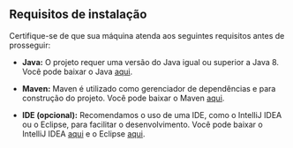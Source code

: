 ## Requisitos de instalação

Certifique-se de que sua máquina atenda aos seguintes requisitos antes de prosseguir:

- **Java:** O projeto requer uma versão do Java igual ou superior a Java 8. Você pode baixar o Java [aqui](https://www.oracle.com/java/technologies/javase-downloads.html).

- **Maven:** Maven é utilizado como gerenciador de dependências e para construção do projeto. Você pode baixar o Maven [aqui](https://maven.apache.org/download.cgi).

- **IDE (opcional):** Recomendamos o uso de uma IDE, como o IntelliJ IDEA ou o Eclipse, para facilitar o desenvolvimento. Você pode baixar o IntelliJ IDEA [aqui](https://www.jetbrains.com/idea/) e o Eclipse [aqui](https://www.eclipse.org/downloads/).